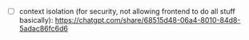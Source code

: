 - [ ] context isolation (for security, not allowing frontend to do all stuff basically): https://chatgpt.com/share/68515d48-06a4-8010-84d8-5adac86fc6d6